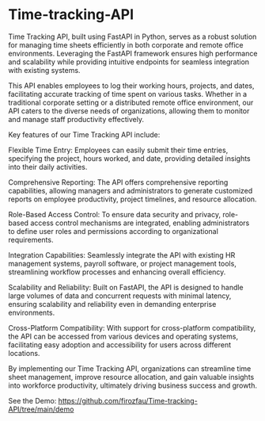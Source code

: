 # Time-tracking-API
Time Tracking API, built using FastAPI in Python, serves as a robust solution for managing time sheets efficiently in both corporate and remote office environments. Leveraging the FastAPI framework ensures high performance and scalability while providing intuitive endpoints for seamless integration with existing systems.

This API enables employees to log their working hours, projects, and dates, facilitating accurate tracking of time spent on various tasks. Whether in a traditional corporate setting or a distributed remote office environment, our API caters to the diverse needs of organizations, allowing them to monitor and manage staff productivity effectively.

Key features of our Time Tracking API include:

Flexible Time Entry: Employees can easily submit their time entries, specifying the project, hours worked, and date, providing detailed insights into their daily activities.

Comprehensive Reporting: The API offers comprehensive reporting capabilities, allowing managers and administrators to generate customized reports on employee productivity, project timelines, and resource allocation.

Role-Based Access Control: To ensure data security and privacy, role-based access control mechanisms are integrated, enabling administrators to define user roles and permissions according to organizational requirements.

Integration Capabilities: Seamlessly integrate the API with existing HR management systems, payroll software, or project management tools, streamlining workflow processes and enhancing overall efficiency.

Scalability and Reliability: Built on FastAPI, the API is designed to handle large volumes of data and concurrent requests with minimal latency, ensuring scalability and reliability even in demanding enterprise environments.

Cross-Platform Compatibility: With support for cross-platform compatibility, the API can be accessed from various devices and operating systems, facilitating easy adoption and accessibility for users across different locations.

By implementing our Time Tracking API, organizations can streamline time sheet management, improve resource allocation, and gain valuable insights into workforce productivity, ultimately driving business success and growth.

See the Demo:
https://github.com/firozfau/Time-tracking-API/tree/main/demo
